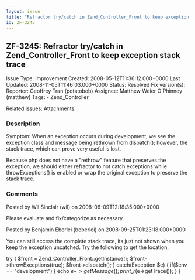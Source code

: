 ```yaml
---
layout: issue
title: "Refractor try/catch in Zend_Controller_Front to keep exception stack trace"
id: ZF-3245
---
```


ZF-3245: Refractor try/catch in Zend\_Controller\_Front to keep exception stack trace
-------------------------------------------------------------------------------------

 Issue Type: Improvement Created: 2008-05-12T11:36:12.000+0000 Last Updated: 2008-11-05T11:46:03.000+0000 Status: Resolved Fix version(s): 
 Reporter:  Geoffrey Tran (potatobob)  Assignee:  Matthew Weier O'Phinney (matthew)  Tags: - Zend\_Controller
 
 Related issues: 
 Attachments: 
### Description

Symptom: When an exception occurs during development, we see the exception class and message being rethrown from dispatch(); however, the stack trace, which can prove very useful is lost.

Because php does not have a "rethrow" feature that preserves the exception, we should either refractor to not catch exceptions while throwExceptions() is enabled or wrap the original exception to preserve the stack trace.

 

 

### Comments

Posted by Wil Sinclair (wil) on 2008-06-09T12:18:35.000+0000

Please evaluate and fix/categorize as necessary.

 

 

Posted by Benjamin Eberlei (beberlei) on 2008-09-25T01:23:18.000+0000

You can still access the complete stack trace, its just not shown when you keep the exception uncatched. Try the following to get the location:

try { $front = Zend\_Controller\_Front::getInstance(); $front->throwExceptions(true); $front->dispatch(); } catch(Exception $e) { if($env == "development") { echo $e->getMessage(); print\_r($e->getTrace()); } }

 

 